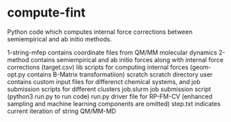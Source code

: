 # compute-fint
Python code which computes internal force corrections between semiempirical and ab initio methods.

1-string-mfep   contains coordinate files from QM/MM molecular dynamics
2-method        contains semiempirical and ab initio forces along with internal force corrections (target.csv)
lib             scripts for computing internal forces (geom-opt.py contains B-Matrix transformatiion)
scratch         scratch directory
user            contains custom input files for differenct chemical systems, and job submission scripts for different clusters
job.slurm       job submission script (python3 run.py to run code)
run.py          driver file for RP-FM-CV (enhanced sampling and machine learning components are omitted)
step.txt        indicates current iteration of string QM/MM-MD
